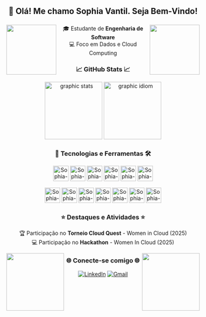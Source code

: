 <h2 align="center"> 👋 Olá! Me chamo Sophia Vantil. Seja Bem-Vindo! </h2>

###

<div align="center"> 
  
<img src="https://media2.giphy.com/media/v1.Y2lkPTc5MGI3NjExOWdibTF5MXo0NDZ4dmU3bjc0dGxtbHUwdWlvNmw1c3ljcWJ2ZHU0dyZlcD12MV9pbnRlcm5hbF9naWZfYnlfaWQmY3Q9cw/PS8myGd5ItNfBfitEp/giphy.gif" width="130" align="right">
<img src="https://media2.giphy.com/media/v1.Y2lkPTc5MGI3NjExOWdibTF5MXo0NDZ4dmU3bjc0dGxtbHUwdWlvNmw1c3ljcWJ2ZHU0dyZlcD12MV9pbnRlcm5hbF9naWZfYnlfaWQmY3Q9cw/PS8myGd5ItNfBfitEp/giphy.gif" width="130" align="left">

🎓 Estudante de **Engenharia de Software** \
💻 Foco em Dados e Cloud Computing

###
  
### 📈 GitHub Stats 📈
  
<img src="https://github-readme-stats.vercel.app/api?username=sophiavantil&show_icons=true&theme=midnight-purple" height="150" alt="graphic stats" />
  <img src="https://github-readme-stats.vercel.app/api/top-langs/?username=sophiavantil&layout=compact&theme=midnight-purple" height="150" alt="graphic idiom" />

###

###  🚀 Tecnologias e Ferramentas 🛠️
  
<p align="center">
  <img alt="Sophia-HTML" height="40" src="https://img.shields.io/badge/HTML5-E34F26?style=for-the-badge&logo=html5&logoColor=white">
  <img alt="Sophia-CSS" height="40" src="https://img.shields.io/badge/CSS3-1572B6?style=for-the-badge&logo=css3&logoColor=white">
  <img alt="Sophia-Js" height="40" src="https://img.shields.io/badge/JavaScript-F7DF1E?style=for-the-badge&logo=javascript&logoColor=black">
  <img alt="Sophia-Python" height="40" src="https://img.shields.io/badge/Python-3776AB?style=for-the-badge&logo=python&logoColor=white">
  <img alt="Sophia-SQL" height="40" src="https://img.shields.io/badge/SQL-4479A1?style=for-the-badge&logoColor=white">
  <img alt="Sophia-MySQL" height="40" src="https://img.shields.io/badge/MySQL-4479A1?style=for-the-badge&logo=mysql&logoColor=white">
</p>

<p align="center">
  <img alt="Sophia-Windows" height="40" src="https://img.shields.io/badge/Windows-0078D6?style=for-the-badge&logo=windows&logoColor=white">
  <img alt="Sophia-Linux" height="40" src="https://img.shields.io/badge/Linux-FCC624?style=for-the-badge&logo=linux&logoColor=black">
  <img alt="Sophia-AWS" height="40" src="https://img.shields.io/badge/AWS-232F3E?style=for-the-badge&logo=amazonaws&logoColor=white">
  <img alt="Sophia-GCP" height="40" src="https://img.shields.io/badge/Google_Cloud-4285F4?style=for-the-badge&logo=googlecloud&logoColor=white">
  <img alt="Sophia-VScode" height="40" src="https://img.shields.io/badge/VS_Code-007ACC?style=for-the-badge&logo=visualstudiocode&logoColor=white">
  <img alt="Sophia-Git" height="40" src="https://img.shields.io/badge/Git-F05032?style=for-the-badge&logo=git&logoColor=white">
  <img alt="Sophia-GitHub" height="40" src="https://img.shields.io/badge/GitHub-181717?style=for-the-badge&logo=github&logoColor=white">
</p>

### ⭐ Destaques e Atividades ⭐

🏆 Participação no **Torneio Cloud Quest** - Women in Cloud (2025) \
💻 Participação no **Hackathon** - Women In Cloud (2025)

<img src="https://media.giphy.com/media/Jl3DyiDXmvOm5FgL9u/giphy.gif" width="150" align="right">
<img src="https://media.giphy.com/media/Jl3DyiDXmvOm5FgL9u/giphy.gif" width="150" align="left">
  
### 🌐 Conecte-se comigo 🌐
[![LinkedIn](https://img.shields.io/badge/LinkedIn-8A2BE2?style=for-the-badge&logo=linkedin&logoColor=white)](https://www.linkedin.com/in/sophiavantil)
[![Gmail](https://img.shields.io/badge/Gmail-8A2BE2?style=for-the-badge&logo=gmail&logoColor=white)](mailto:vantil26@gmail.com)

</div>
